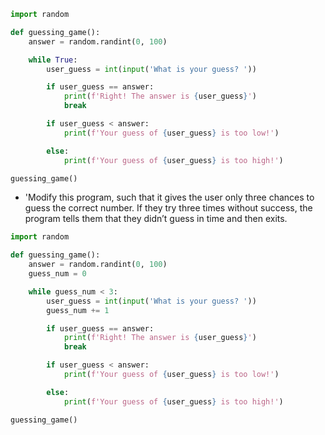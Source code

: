```python
import random

def guessing_game():
    answer = random.randint(0, 100)

    while True:
        user_guess = int(input('What is your guess? '))

        if user_guess == answer:
            print(f'Right! The answer is {user_guess}')
            break

        if user_guess < answer:
            print(f'Your guess of {user_guess} is too low!')

        else:
            print(f'Your guess of {user_guess} is too high!')

guessing_game()
```

* 'Modify this program, such that it gives the user only three chances to guess the correct number.
If they try three times without success, the program tells them that they didn’t guess in time and then exits.


```python
import random

def guessing_game():
    answer = random.randint(0, 100)
    guess_num = 0

    while guess_num < 3:
        user_guess = int(input('What is your guess? '))
        guess_num += 1 

        if user_guess == answer:
            print(f'Right! The answer is {user_guess}')
            break

        if user_guess < answer:
            print(f'Your guess of {user_guess} is too low!')

        else:
            print(f'Your guess of {user_guess} is too high!')

guessing_game()
```
